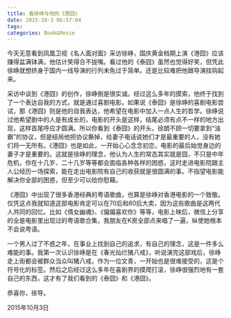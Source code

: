 ```yaml
---
title: 看徐峥与他的《港囧》
date: 2015-10-3 06:57:04
tags:
categories: Book&Movie
---
```


今天无意看到凤凰卫视《名人面对面》采访徐峥，国庆黄金档期上演《港囧》应该赚得盆满钵满，他估计笑得合不拢嘴。看过他的《泰囧》虽然也觉得好笑，但凭此徐峥就想挤身于国内一线导演的行列未免过于简单。还是比较难把他跟导演挂钩起来。

<!--more-->

采访中谈到《港囧》的创作，徐峥倒是很实诚。经过这么多年的摸索，他终于找到了一个表达自我的方式，就是通过喜剧电影。如果说《泰囧》是徐峥的喜剧电影尝试，那《港囧》则是他的自我表达，他希望在电影中加入一点人生的哲学。徐峥说过他希望剧中的人是有成长的，电影的开头是这样，结尾必须有点不一样的地方出现，这样首尾呼应才圆满。所以你看到《泰囧》的开头，徐朗不顾一切要拿到“油霸”的协议，但是结局他把协议撕掉，给妻子电话说她们才是最重要的人，没有她们将一无所有。《港囧》也是如此，一开始心心念念初恋，电影的最后始觉身边的妻子才是重要的。这就是徐峥的理念，他认为人生的常态其实就是囧，不只是中年危机，你在十几岁、二十几岁等等都会面临各种各样的困惑，这时走进电影院跟主人公经历一场探索，能在走出电影院有自己的收获就是很圆满的事。不指望电影能解决你全部的困惑，但至少可以给你慰藉。

《港囧》中出现了很多香港经典的粤语歌曲，也算是徐峥对香港电影的一个致敬。仅凭这点我就知道这部电影肯定可以在70后和80后大卖，因为这些歌曲是这两代人共同的回忆。比如《倩女幽魂》、《偏偏喜欢你》等等，电影上映后，微信上分享的全是电影里出现过的粤语歌合集，我朋友在K房全部点来唱了一遍，纵使她根本不会说粤语。

一个男人过了不惑之年，在事业上找到自己的追求，有自己的理念，这是一件多么难能的事。我第一次认识徐峥是在《春光灿烂猪八戒》，听说演完这部戏后，徐峥走上街都会被群众当众叫猪八戒，作为一位文青，一开始也是很难接受的，这是个符号化的标签。然后之后经过这么多年在喜剧界的摸爬打滚，徐峥很强烈地有一套自己的东西，这才有了我们看到的《泰囧》和《港囧》。

恭喜你，徐导。

2015年10月3日
